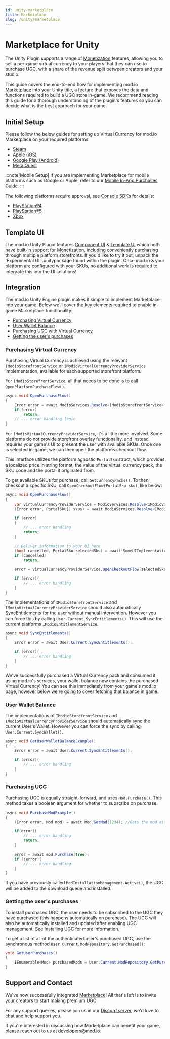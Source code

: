 ```yaml
---
id: unity-marketplace
title: Marketplace
slug: /unity/marketplace
---
```


# Marketplace for Unity

The Unity Plugin supports a range of [Monetization](https://docs.mod.io/monetization/) features, allowing you to sell a per-game virtual currency to your players that they can use to purchase UGC, with a share of the revenue split between creators and your studio.

This guide covers the end-to-end flow for implementing mod.io [Marketplace](https://docs.mod.io/monetization/marketplace/) into your Unity title, a feature that exposes the data and functions required to build a UGC store in-game. We recommend reading this guide for a thorough understanding of the plugin's features so you can decide what is the best approach for your game.

## Initial Setup

Please follow the below guides for setting up Virtual Currency for mod.io Marketplace on your required platforms:

* [Steam](/platforms/steam/marketplace)
* [Apple (iOS)](/platforms/apple/marketplace)
* [Google Play (Android)](/platforms/google/marketplace)
* [Meta Quest](/platforms/meta/marketplace)

:::note[Mobile Setup]
If you are implementing Marketplace for mobile platforms such as Google or Apple, refer to our [Mobile In-App Purchases Guide](/unity/marketplace-mobile-iap).
:::

The following platforms require approval, see [Console SDKs](/platforms/console-sdks) for details:

* [PlayStation®4](https://docs.mod.io/partners/ps4/marketplace/)
* [PlayStation®5](https://docs.mod.io/partners/ps5/marketplace/)
* [Xbox](https://docs.mod.io/partners/xbox/marketplace/)

## Template UI

The mod.io Unity Plugin features [Component UI](https://docs.mod.io/in-game-ui/component) & [Template UI](https://docs.mod.io/in-game-ui/template) which both have built-in support for [Monetization](https://docs.mod.io/monetization/), including conveniently purchasing through multiple platform storefronts. If you'd like to try it out, unpack the 'Experimental UI' .unitypackage found within the plugin. Once mod.io & your platform are configured with your SKUs, no additional work is required to integrate this into the UI solutions!

## Integration

The mod.io Unity Engine plugin makes it simple to implement Marketplace into your game. Below we'll cover the key elements required to enable in-game Marketplace functionality:

* [Purchasing Virtual Currency](#purchasing-virtual-currency)
* [User Wallet Balance](#user-wallet-balance)
* [Purchasing UGC with Virtual Currency](#purchasing-ugc)
* [Getting the user's purchases](#getting-the-users-purchases)

### Purchasing Virtual Currency

Purchasing Virtual Currency is achieved using the relevant `IModioStorefrontService` or `IModioVirtualCurrencyProviderService` implementation, available for each supported storefront platform.

For `IModioStorefrontService`, all that needs to be done is to call `OpenPlatformPurchaseFlow()`.

```csharp
async void OpenPurchaseFlow()
{
    Error error = await ModioServices.Resolve<IModioStorefrontService>().OpenPlatformPurchaseFlow();
    if(!error)
        return;
    // ... error handling logic
}
```

For `IModioVirtualCurrencyProviderService`, it's a little more involved. Some platforms do not provide storefront overlay functionality, and instead requires your game's UI to present the user with available SKUs. Once one is selected in-game, we can then open the platforms checkout flow.

This interface utilizes the platform agnostic `PortalSku` struct, which provides a localized price in string format, the value of the virtual currency pack, the SKU code and the portal it originated from.

To get available SKUs for purchase, call `GetCurrencyPacks()`. To then checkout a specific SKU, call `OpenCheckoutFlow(PortalSku sku)`, like below:

```csharp
async void OpenPurchaseFlow()
{
    var virtualCurrencyProviderService = ModioServices.Resolve<IModioVirtualCurrencyProviderService>();
    (Error error, PortalSku[] skus) = await ModioServices.Resolve<IModioVirtualCurrencyProviderService>().GetCurrencyPackSkus();

    if (error)
    {
        // ... error handling
        return;
    }

    // Deliver information to your UI here
    (bool cancelled, PortalSku selectedSku) = await SomeUIImplementation.ShowSkus(skuResult.value);
    if (cancelled)
        return;

    error = virtualCurrencyProviderService.OpenCheckoutFlow(selectedSku);

    if (error){
        // ... error handling
    }
}
```

The implementations of `IModioStorefrontService` and `IModioVirtualCurrencyProviderService` should also automatically SyncEntitlements for the user without manual intervention. However you can force this by calling `User.Current.SyncEntitlements()`. This will use the current platforms `IModioEntitlementService`.

```csharp
async void SyncEntitlements()
{
    Error error = await User.Current.SyncEntitlements();

    if (error){
        // ... error handling
    }
}
```

We've successfully purchased a Virtual Currency pack and consumed it using mod.io's services, your wallet balance now contains the purchased Virtual Currency! You can see this immediately from your game's mod.io page, however below we're going to cover fetching that balance in game.

### User Wallet Balance

The implementations of `IModioStorefrontService` and `IModioVirtualCurrencyProviderService` should automatically sync the current User's Wallet. However you can force the sync by calling `User.Current.SyncWallet()`.

```csharp
async void GetUserWalletBalanceExample()
{
    Error error = await User.Current.SyncEntitlements();

    if (error){
        // ... error handling
    }
}
```

### Purchasing UGC

Purchasing UGC is equally straight-forward, and uses `Mod.Purchase()`. This method takes a boolean argument for whether to subscribe on purchase.

```csharp
async void PurchaseModExample()
{
    (Error error, Mod mod) = await Mod.GetMod(1234); //Gets the mod either from cache or the server;

    if(error){
        // ... error handling
        return;
    }

    error = await mod.Purchase(true);
    if (!error){
        // ... error handling   
    }
}
```

If you have previously called `ModInstallationManagement.Active()`, the UGC will be added to the download queue and installed.

### Getting the user's purchases

To install purchased UGC, the user needs to be subscribed to the UGC they have purchased (this happens automatically on purchase). The UGC will also be automatically installed and updated after enabling UGC management. See [Installing UGC](/unity/subscribing#installing-ugc) for more information.

To get a list of all of the authenticated user's purchased UGC, use the synchronous method `User.Current.ModRepository.GetPurchased()`:

```csharp
void GetUserPurchases()
{
    IEnumerable<Mod> purchasedMods = User.Current.ModRepository.GetPurchased();
}
```

## Support and Contact

We've now successfully integrated [Marketplace](https://docs.mod.io/monetization/marketplace/)! All that's left is to invite your creators to start making premium UGC.

For any support queries, please join us in our [Discord server](https://discord.mod.io), we'd love to chat and help support you.

If you're interested in discussing how Marketplace can benefit your game, please reach out to us at [developers@mod.io](mailto:developers@mod.io).